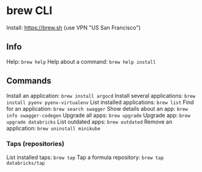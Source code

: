 # brew CLI

Install: https://brew.sh (use VPN "US San Francisco")

## Info
Help: `brew help`
Help about a command: `brew help install`

## Commands
Install an application: `brew install argocd`
Install several applications: `brew install pyenv pyenv-virtualenv`
List installed applications: `brew list`
Find for an application: `brew search swagger`
Show details about an app: `brew info swagger-codegen`
Upgrade all apps: `brew upgrade`
Upgrade app: `brew upgrade databricks`
List outdated apps: `brew outdated`
Remove an application: `brew uninstall minikube`

### Taps (repositories)
List installed taps: `brew tap`
Tap a formula repository: `brew tap databricks/tap`
